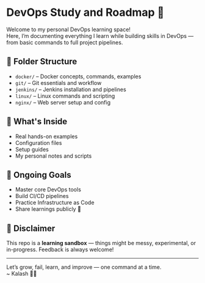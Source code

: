 # DevOps Study and Roadmap 🚀

Welcome to my personal DevOps learning space!  
Here, I’m documenting everything I learn while building skills in DevOps — from basic commands to full project pipelines.

## 📁 Folder Structure

- `docker/` – Docker concepts, commands, examples
- `git/` – Git essentials and workflow
- `jenkins/` – Jenkins installation and pipelines
- `linux/` – Linux commands and scripting
- `nginx/` – Web server setup and config

## 🧠 What's Inside

- Real hands-on examples  
- Configuration files  
- Setup guides  
- My personal notes and scripts  

## 📅 Ongoing Goals

- Master core DevOps tools  
- Build CI/CD pipelines  
- Practice Infrastructure as Code  
- Share learnings publicly 💪

## 🚧 Disclaimer

This repo is a **learning sandbox** — things might be messy, experimental, or in-progress. Feedback is always welcome!

---

Let’s grow, fail, learn, and improve — one command at a time.  
~ Kalash 👨‍💻
